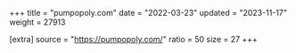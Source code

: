 +++
title = "pumpopoly.com"
date = "2022-03-23"
updated = "2023-11-17"
weight = 27913

[extra]
source = "https://pumpopoly.com/"
ratio = 50
size = 27
+++
